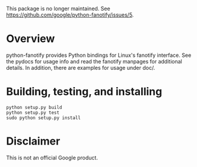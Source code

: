 This package is no longer maintained. See https://github.com/google/python-fanotify/issues/5.

# Overview

python-fanotify provides Python bindings for Linux's fanotify interface. See the
pydocs for usage info and read the fanotify manpages for additional details. In
addition, there are examples for usage under doc/.

# Building, testing, and installing

```
python setup.py build
python setup.py test
sudo python setup.py install
```

# Disclaimer

This is not an official Google product.
